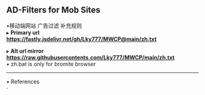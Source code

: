 ##  AD-Filters for Mob Sites  

•移动端网站 广告过滤 补充规则  
▸ **Primary url**  
**https://fastly.jsdelivr.net/gh/Lky777/MWCP@main/zh.txt**  

▸ **Alt url mirror**  
**https://raw.githubusercontents.com/Lky777/MWCP/main/zh.txt**   
• zh.bat  is only for bromite browser   
___
• References  
· 
